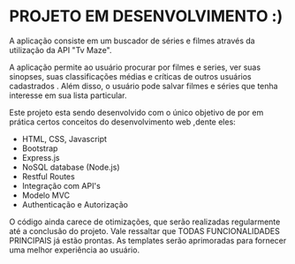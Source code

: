 # PROJETO EM DESENVOLVIMENTO :)

A aplicação consiste em um buscador de séries e filmes através da utilização da API "Tv Maze". 

A aplicação permite ao usuário procurar por filmes e series, ver suas sinopses, suas classificações médias e críticas de outros usuários cadastrados . Além disso, o usuário pode salvar filmes e séries que tenha interesse em sua lista particular.

Este projeto esta sendo desenvolvido com o único objetivo de por em prática certos conceitos do desenvolvimento web
,dente eles:
- HTML, CSS, Javascript
- Bootstrap
- Express.js
-  NoSQL database (Node.js)
- Restful Routes
- Integração com API's
- Modelo MVC
- Authenticação e Autorização

O código ainda carece de otimizações, que serão realizadas regularmente até a conclusão do projeto. Vale ressaltar que TODAS FUNCIONALIDADES PRINCIPAIS já estão prontas. As templates serão aprimoradas para fornecer uma melhor experiência ao usuário. 

